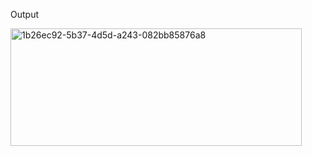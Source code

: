 Output


<img width="466" height="188" alt="1b26ec92-5b37-4d5d-a243-082bb85876a8" src="https://github.com/user-attachments/assets/b0e1f12f-d20e-4cae-b66a-7bcd0a9971e3" />
